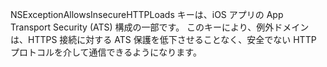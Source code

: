 
NSExceptionAllowsInsecureHTTPLoads キーは、iOS アプリの App Transport Security (ATS) 
構成の一部です。 このキーにより、例外ドメインは、HTTPS 接続に対する ATS 保護を低下させることなく、安全でない 
HTTP プロトコルを介して通信できるようになります。
